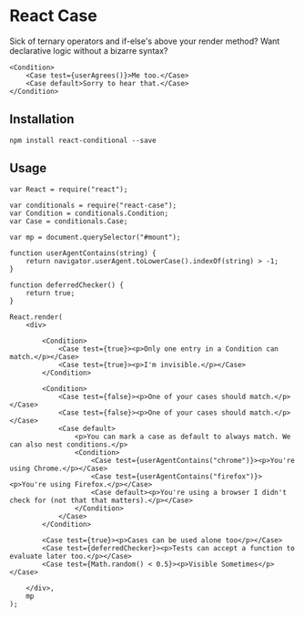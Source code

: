 # React Case

Sick of ternary operators and if-else's above your render method? Want declarative logic without a bizarre syntax?

    <Condition>
        <Case test={userAgrees()}>Me too.</Case>
        <Case default>Sorry to hear that.</Case>
    </Condition>

## Installation

`npm install react-conditional --save`

## Usage

    var React = require("react");

    var conditionals = require("react-case");
    var Condition = conditionals.Condition;
    var Case = conditionals.Case;

    var mp = document.querySelector("#mount");

    function userAgentContains(string) {
        return navigator.userAgent.toLowerCase().indexOf(string) > -1;
    }

    function deferredChecker() {
        return true;
    }

    React.render(
        <div>

            <Condition>
                <Case test={true}><p>Only one entry in a Condition can match.</p></Case>
                <Case test={true}><p>I'm invisible.</p></Case>
            </Condition>

            <Condition>
                <Case test={false}><p>One of your cases should match.</p></Case>
                <Case test={false}><p>One of your cases should match.</p></Case>
                <Case default>
                    <p>You can mark a case as default to always match. We can also nest conditions.</p>
                    <Condition>
                        <Case test={userAgentContains("chrome")}><p>You're using Chrome.</p></Case>
                        <Case test={userAgentContains("firefox")}><p>You're using Firefox.</p></Case>
                        <Case default><p>You're using a browser I didn't check for (not that that matters).</p></Case>
                    </Condition>
                </Case>
            </Condition>

            <Case test={true}><p>Cases can be used alone too</p></Case>
            <Case test={deferredChecker}><p>Tests can accept a function to evaluate later too.</p></Case>
            <Case test={Math.random() < 0.5}><p>Visible Sometimes</p></Case>

        </div>,
        mp
    );
